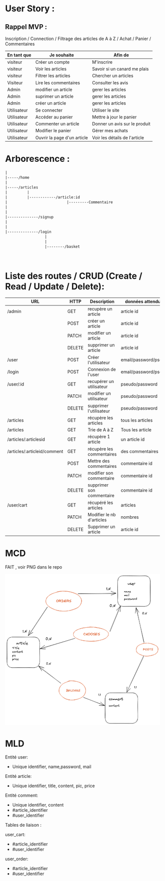 # User Story :

   ## Rappel MVP :  

 Inscription / Connection / Filtrage des articles de A à Z  / Achat / Panier / Commentaires

| En tant que |          Je souhaite              |                Afin de                       |
|-------------|-----------------------------------|----------------------------------------------|
| visiteur    | Créer un compte                   | M'inscrire                                   |
| visiteur    | Voir les articles                 | Savoir si un canard me plais                 |
| visiteur    | Filtrer les articles              | Chercher un articles                         |
| Visiteur    | Lire les commentaires             | Consulter les avis                           |
| Admin       | modifier un article               | gerer les articles                           |
| Admin       | suprimer un article               | gerer les articles                           |
| Admin       | créer un article                  | gerer les articles                           |
| Utilisateur | Se connecter                      | Utiliser le site                             |
| Utilisateur | Accéder au panier                 | Mettre à jour le panier                      |
| Utilisateur | Commenter un article              | Donner un avis sur le produit                |
| Utilisateur | Modifier le panier                | Gérer mes achats                             |
| Utilisateur | Ouvrir la page d'un article       | Voir les détails de l'article                |         


# Arborescence : 

```
|
|-----/home
|
|-----/articles
|         |
|         |------------/article:id
|                           |---------Commentaire 
|           
|
|--------------/signup
|
|
|--------------/login
                  |
                  |
                  |--------/basket
                                 
                                                      

```


# Liste des routes / CRUD (Create / Read / Update / Delete): 


|URL                              | HTTP   | Description              | données attendues         | Authorisation             |
|---------------------------------|--------|--------------------------|---------------------------|---------------------------|
|/admin                           | GET    | recupère un article      |  article  id              |  get one article           |
|                                 | POST   | créer un article         |  article  id              |  post one article          |
|                                 | PATCH  | modifier un article      |  article  id              |  patch one article         |
|                                 | DELETE | supprimer un   article   |  article  id              |  delete one article        |
|/user                            | POST   | Créer l'utilisateur      | email/password/pseudo     |  post user                |
|/login                           | POST   | Connexion de l'user      | email/password/pseudo     |  post user  / verify      | 
|/user/:id                        | GET    | recupérer un utilisateur | pseudo/password           |  get user                 | 
|                                 | PATCH  | modifier un utilisateur  | pseudo/password           |  patch pseudo/password    | 
|                                 | DELETE | supprimer l'utilisateur  | pseudo/password           |  delete account           |
|/articles                        | GET    | récupère les articles    | tous les articles         |  get all articles         |
|/articles                        | GET    | Trie de A à Z            | Tous les article          |  Order by 
|/articles/:articlesid            | GET    | récupère 1 article       |  un article id            |  Get one article          |
|/articles/:articleid/comment     | GET    | récupère les commentaires| des commentaires          |  Get all com from article |
|                                 | POST   | Mettre des commentaires  |  commentaire id           |  Post one commentaire     |
|                                 | PATCH  | modifier son commentaire |  commentaire id           |  Patch one commentaire    |
|                                 | DELETE | supprimer son commentaire|  commentaire id           |  delete one commentaire   |
|/user/cart                       | GET    | récupéré les articles    | articles                  |  Get all articles         |
|                                 | PATCH  | Modifier le nb d'articles| nombres                   |  Patch nb article         |
|                                 | DELETE | Supprimer un article     | article id                |  delete article           |

# MCD
FAIT , voir PNG dans le repo

<p align="center">
  <img src="./MCD.png">
</p>


# MLD


Entité user: 
   - Unique identifier, name,password, mail


Entité article: 
   - Unique identifier, title, content, pic, price


Entité comment: 
   - Unique identifier, content
   - #article_identifier
   - #user_identifier

Tables de liaison :

user_cart:
   - #article_identifier
   - #user_identifier

user_order:
   - #article_identifier
   - #user_identifier

